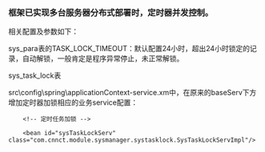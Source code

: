 ### 框架已实现多台服务器分布式部署时，定时器并发控制。

相关配置及参数如下：

sys\_para表的TASK\_LOCK\_TIMEOUT：默认配置24小时，超出24小时锁定的记录，自动解锁，一般肯定是程序异常停止，未正常解锁。

sys\_task\_lock表

src\config\spring\applicationContext-service.xm中，在原来的baseServ下方增加定时器加锁相应的业务service配置：

```
    <!-- 定时任务加锁 -->

    <bean id="sysTaskLockServ" class="com.cnnct.module.sysmanager.systasklock.SysTaskLockServImpl"/>
```



